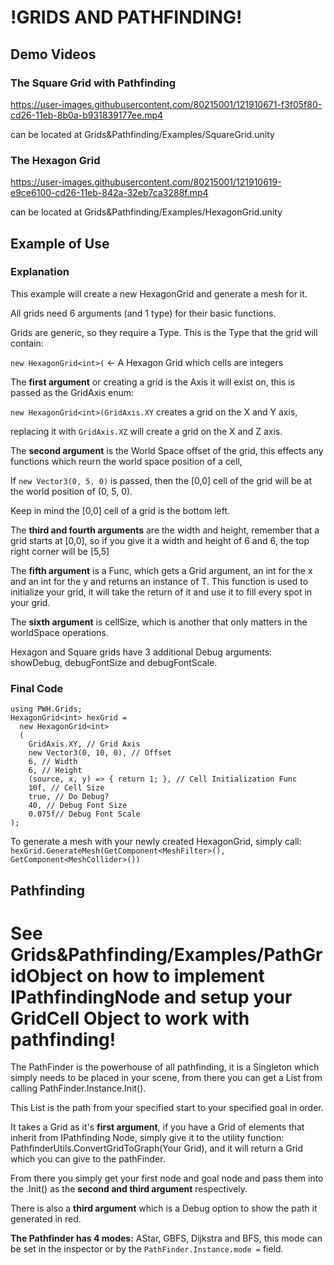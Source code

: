 


# !GRIDS AND PATHFINDING!

## Demo Videos

### The Square Grid with Pathfinding
https://user-images.githubusercontent.com/80215001/121910671-f3f05f80-cd26-11eb-8b0a-b931839177ee.mp4

can be located at Grids&Pathfinding/Examples/SquareGrid.unity

### The Hexagon Grid
https://user-images.githubusercontent.com/80215001/121910619-e9ce6100-cd26-11eb-842a-32eb7ca3288f.mp4

can be located at Grids&Pathfinding/Examples/HexagonGrid.unity

## Example of Use

### Explanation

This example will create a new HexagonGrid<T> and generate a mesh for it.
  
All grids need 6 arguments (and 1 type) for their basic functions.
  
Grids are generic, so they require a Type. This is the Type that the grid will contain:
  
`new HexagonGrid<int>(` <- A Hexagon Grid which cells are integers
                           
The **first argument** or creating a grid is the Axis it will exist on, this is passed as the GridAxis enum:
                           
`new HexagonGrid<int>(GridAxis.XY` creates a grid on the X and Y axis, 
  
replacing it with `GridAxis.XZ` will create a grid on the X and Z axis.

The **second argument** is the World Space offset of the grid, this effects any functions which reurn the world space position of a cell,

If `new Vector3(0, 5, 0)` is passed, then the [0,0] cell of the grid will be at the world position of (0, 5, 0). 
  
Keep in mind the [0,0] cell of a grid is the bottom left.
  
The **third and fourth arguments** are the width and height, remember that a grid starts at [0,0], so if you give it a width and height of 6 and 6, the top right corner will be [5,5]
  
The **fifth argument** is a Func, which gets a Grid<T> argument, an int for the x and an int for the y and returns an instance of T. This function is used to initialize your grid, it will take the return of it and use it to fill every spot in your grid.

The **sixth argument** is cellSize, which is another that only matters in the worldSpace operations.
  
Hexagon and Square grids have 3 additional Debug arguments: showDebug, debugFontSize and debugFontScale.
  
### Final Code
  
```
using PWH.Grids;
HexagonGrid<int> hexGrid = 
  new HexagonGrid<int>
  (
    GridAxis.XY, // Grid Axis
    new Vector3(0, 10, 0), // Offset
    6, // Width
    6, // Height
    (source, x, y) => { return 1; }, // Cell Initialization Func
    10f, // Cell Size
    true, // Do Debug?
    40, // Debug Font Size
    0.075f// Debug Font Scale
); 
```
To generate a mesh with your newly created HexagonGrid, simply call:
`hexGrid.GenerateMesh(GetComponent<MeshFilter>(), GetComponent<MeshCollider>())`

## Pathfinding
# See Grids&Pathfinding/Examples/PathGridObject on how to implement IPathfindingNode and setup your GridCell Object to work with pathfinding!

The PathFinder is the powerhouse of all pathfinding, it is a Singleton which simply needs to be placed in your scene, from there you can get a List<IPathfindingNodes> from calling PathFinder.Instance.Init().
  
This List is the path from your specified start to your specified goal in order.

It takes a Grid<IPathfindingNode> as it's **first argument**, if you have a Grid of elements that inherit from IPathfinding Node, simply give it to the utility function:
  PathfinderUtils.ConvertGridToGraph<T>(Your Grid), and it will return a Grid<IPathfindingNode> which you can give to the pathFinder.
  
From there you simply get your first node and goal node and pass them into the .Init() as the **second and third argument** respectively.
  
There is also a **third argument** which is a Debug option to show the path it generated in red.
  
**The Pathfinder has 4 modes:** AStar, GBFS, Dijkstra and BFS, this mode can be set in the inspector or by the `PathFinder.Instance.mode =` field.
